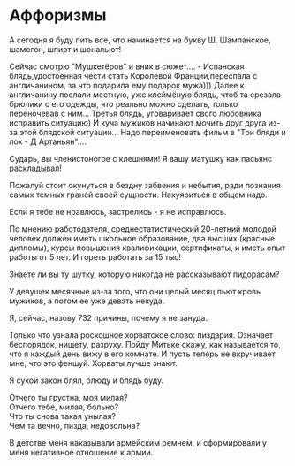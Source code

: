 # Аффоризмы

А сегодня я буду пить все, что начинается на букву Ш. Шампанское, шамогон, шпирт и шональют!

Сейчас смотрю "Мушкетёров" и вник в сюжет.... - Испанская блядь,удостоенная чести стать Королевой Франции,переспала с англичанином, за что подарила ему подарок мужа))) Далее к англичанину послали местную, уже клеймёную блядь, чтоб та срезала брюлики с его одежды, что реально можно сделать, только переночевав с ним... Третья блядь, уговаривает свого любовника исправить ситуацию) И куча мужиков начинают мочить друг друга из- за этой блядской ситуации... Надо переименовать фильм в "Три бляди и лох - Д Артаньян"....

Сударь, вы членистоногое с клешнями! Я вашу матушку как пасьянс раскладывал!

Пожалуй стоит окунуться в бездну забвения и небытия, ради познания самых темных граней своей сущности. Нахуяриться в общем надо. 

Если я тебе не нравлюсь, застрелись - я не исправлюсь.

По мнению работодателя, среднестатистический 20-летний молодой человек должен иметь школьное образование, два высших (красные дипломы), курсы повышения квалификации, сертификаты, и иметь опыт работы от 5 лет. И гореть работать за 15 тыс!

Знаете ли вы ту шутку, которую никогда не рассказывают пидорасам?

У девушек месячные из-за того, что они целый месяц пьют кровь мужиков, а потом ее уже девать некуда.

Я, сейчас, назову 732 причины, почему я не зануда.

Только что узнала роскошное хорватское слово: пиздария. Означает беспорядок, нищету, разруху. Пойду Митьке скажу, как называется то, что я каждый день вижу в его комнате. И пусть теперь не вкручивает мне, что это феншуй. Хорваты лучше знают.

Я сухой закон блял, блюду и блядь буду. 

Отчего ты грустна, моя милая?  
Отчего тебе, милая, больно?  
Что ты снова такая унылая?  
Чем та вечно, пизда, недовольна?

В детстве меня наказывали армейским ремнем, и сформировали у меня негативное отношение к армии.
